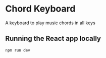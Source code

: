 # Chord Keyboard

A keyboard to play music chords in all keys

## Running the React app locally

```
npm run dev
```